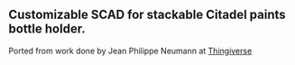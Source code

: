 ## Customizable SCAD for stackable Citadel paints bottle holder.

Ported from work done by Jean Philippe Neumann at [Thingiverse](http://www.thingiverse.com/thing:65028)
